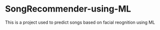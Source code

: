 # SongRecommender-using-ML
This is a project used to predict songs based on facial reognition using ML
